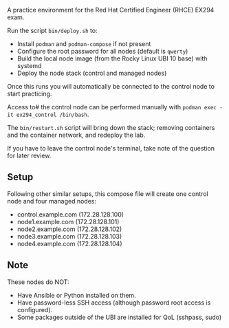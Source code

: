 A practice environment for the Red Hat Certified Engineer (RHCE) EX294 exam.

Run the script `bin/deploy.sh` to:
- Install `podman` and `podman-compose` if not present
- Configure the root password for all nodes (default is `qwerty`)
- Build the local node image (from the Rocky Linux UBI 10 base) with systemd
- Deploy the node stack (control and managed nodes)

Once this runs you will automatically be connected to the control node to start practicing.

Access to# the control node can be performed manually with `podman exec -it ex294_control /bin/bash`.

The `bin/restart.sh` script will bring down the stack; removing containers and the container network, and redeploy the lab.


If you have to leave the control node's terminal, take note of the question for later review.

## Setup
Following other similar setups, this compose file will create one control node and four managed nodes:
- control.example.com (172.28.128.100)
- node1.example.com (172.28.128.101)
- node2.example.com (172.28.128.102)
- node3.example.com (172.28.128.103)
- node4.example.com (172.28.128.104)

## Note
These nodes do NOT:
- Have Ansible or Python installed on them.
- Have password-less SSH access (although password root access is configured).
- Some packages outside of the UBI are installed for QoL (sshpass, sudo)
